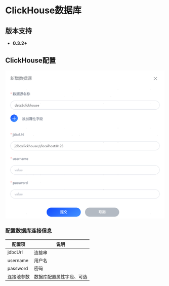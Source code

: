 # ClickHouse数据库
## 版本支持
- **0.3.2+**

## ClickHouse配置

![img_clickhouse.png](../../../assets/images/gzyq/source/img_clickhouse.png)

### 配置数据库连接信息
| 配置项      | 说明           |
|----------|--------------|
| jdbcUrl  | 连接串          |
| username | 用户名          |
| password | 密码           |
| 连接池参数    | 数据库配置属性字段、可选 |

